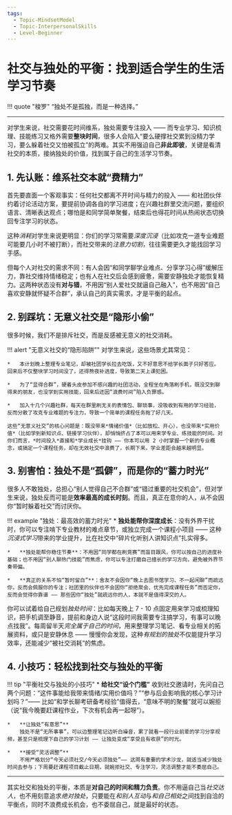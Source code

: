 ```yaml
---
tags:
  - Topic-MindsetModel
  - Topic-InterpersonalSkills
  - Level-Beginner
---
```


# 社交与独处的平衡：找到适合学生的生活学习节奏

!!! quote "梭罗"
    “独处不是孤独，而是一种选择。”

---

对学生来说，社交需要花时间维系，独处需要专注投入 —— 而专业学习、知识梳理、技能练习又格外需要**整块时间**，很多人会陷入“要么硬撑社交累到没精力学习，要么躲着社交又怕被孤立”的两难。其实不用强迫自己**非此即彼**，关键是看清社交的本质，接纳独处的价值，找到属于自己的生活学习节奏。

## 1. 先认账：维系社交本就“费精力”

首先要直面一个客观事实：任何社交都离不开时间与精力的投入 —— 和社团伙伴约着讨论活动方案，要提前协调各自的学习进度；在兴趣社群里交流问题，要组织语言、清晰表达观点；哪怕是和同学简单聚餐，结束后也得花时间从热闹状态切换回专注学习的状态。

这种*消耗*对学生来说更明显：你们的学习常需要*深度沉浸*（比如攻克一道专业难题可能要几小时不被打断），而社交带来的*注意力切割*，往往需要更久才能找回学习手感。

但每个人对社交的需求不同：有人会因“和同学聊学业难点、分享学习心得”缓解压力，靠社交维持情绪稳定；也有人在社交后会感到疲惫，需要安静独处才能恢复精力。这两种状态没有**对与错**，不用因“别人爱社交就逼自己融入”，也不用因“自己喜欢安静就怀疑不合群”，承认自己的真实需求，才是平衡的起点。

## 2. 别踩坑：无意义社交是“隐形小偷”

很多时候，我们不是排斥社交，而是反感被无意义的社交消耗。

!!! alert "无意义社交的“隐形陷阱”"
    对学生来说，这些场景尤其常见：

    *   本计划晚上整理专业笔记，却被社团学长拉去吃饭，又不好意思不给学长面子只好答应。回来后不仅整块学习时间没了，还得熬夜补进度，导致第二天上课犯困。

    *   为了“显得合群”，硬着头皮参加不感兴趣的社团活动，全程坐在角落刷手机，既没交到聊得来的朋友，也没学到实用技能，回来后还因“浪费时间”陷入负罪感。

    *   加入十几个兴趣社群，每天在群里刷无关的表情包、聊琐事，没吸收到有用的学习经验，反而分散了攻克专业难题的专注力，导致一个简单的课程任务拖了好几天。

    这些“无意义社交”的核心问题是：既没带来*情绪价值*（比如放松、开心），也没带来*实用价值*（比如学到新知识点、链接学习伙伴），却悄悄挤占了本可以用来学专业、练技能的时间。对你们而言，*时间投入*直接和*学业成长*挂钩 —— 你本可以用 2 小时掌握一个新的专业概念，或搞定一个课程任务，却在无效社交中浪费了，长期下来，学业差距会越来越明显。

## 3. 别害怕：独处不是“孤僻”，而是你的“蓄力时光”

很多人不敢独处，总担心“别人觉得自己不合群”或“错过重要的社交机会”，但对学生来说，独处反而可能是**效率最高的成长时刻**。而且，真正在意你的人，从不会因你“暂时躲着社交”而讨厌你。

!!! example "独处：最高效的蓄力时光"
    *   **独处能帮你深度成长**：没有外界干扰时，你可以专注啃下专业教材的难点章节，或独立完成一个课程小项目 —— 这种*沉浸式学习*带来的学业提升，比在社交中“碎片化听别人讲知识点”扎实得多。

    *   **独处能帮你稳住节奏**：不用因“同学都在刷竞赛”而盲目跟风，你可以按自己的进度补基础；也不用因“别人聊热门技能”而焦虑，你可以专注打磨自己擅长的学习方向，避免被外界节奏带偏。

    *   **真正的关系不怕“暂时留白”**：舍友不会因你“晚上去图书馆学习、不一起闲聊”而疏远你，反而会佩服你的专注；社团里的伙伴也不会因你“拒绝聚会、优先完成课程任务”而否定你，反而会觉得你靠谱 —— 那些因你“独处”就疏远你的人，本就不是值得深交的人。

你可以试着给自己规划*独处时间*：比如每天晚上 7 - 10 点固定用来学习或梳理知识，把手机调至静音，提前和身边人说“这段时间我需要专注搞学习，有事可以晚点找我”。每周留半天*完全属于自己的时间*，用来整理学习笔记、看专业相关的拓展资料，或只是安静休息 —— 慢慢你会发现，这种*有规划的独处*不仅能提升学习效率，还能减少“被社交消耗”的焦虑。

## 4. 小技巧：轻松找到社交与独处的平衡

!!! tip "平衡社交与独处的小技巧"
    *   **给社交“设个门槛”**
        收到社交邀请时，先问自己两个问题：“这件事能给我带来情绪/实用价值吗？”“参与后会影响我的核心学习计划吗？”—— 比如“和学长聊考研备考经验”值得去，“意味不明的聚餐”就可以婉拒（说“我今晚要赶课程作业，下次有机会再一起呀”）。

    *   **让独处“有意思”**
        独处不是“无所事事”，可以边整理笔记边听白噪音，累了就看一段行业前辈的学习分享视频，甚至只是梳理下自己的学习计划 —— 让独处变成“享受且有收获”的时光。

    *   **接受“灵活调整”**
        不用严格划分“今天必须社交/今天必须独处”—— 这周有重要的学术沙龙，就适当减少独处时间去参与；下周要赶课程项目截止日期，就婉拒社交、专注学习，灵活调整才能不委屈自己。

---

其实社交和独处的平衡，本质是**对自己的时间和精力负责**。你不用逼自己当*社交达人*，也不用刻意追求*绝对独处*，只要能在*和别人互动*与*和自己相处*之间找到自洽的平衡点，同时不浪费成长机会，也不委屈自己，就是最好的状态。